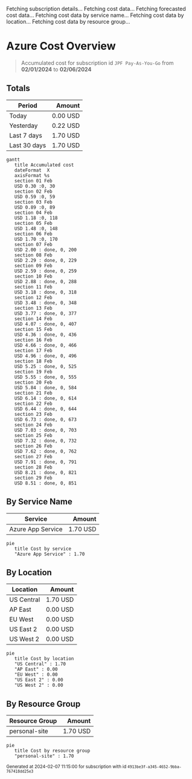Fetching subscription details...
Fetching cost data...
Fetching forecasted cost data...
Fetching cost data by service name...
Fetching cost data by location...
Fetching cost data by resource group...
# Azure Cost Overview

> Accumulated cost for subscription id `JPF Pay-As-You-Go` from **02/01/2024** to **02/06/2024**

## Totals

|Period|Amount|
|---|---:|
|Today|0.00 USD|
|Yesterday|0.22 USD|
|Last 7 days|1.70 USD|
|Last 30 days|1.70 USD|

```mermaid
gantt
   title Accumulated cost
   dateFormat  X
   axisFormat %s
   section 01 Feb
   USD 0.30 :0, 30
   section 02 Feb
   USD 0.59 :0, 59
   section 03 Feb
   USD 0.89 :0, 89
   section 04 Feb
   USD 1.18 :0, 118
   section 05 Feb
   USD 1.48 :0, 148
   section 06 Feb
   USD 1.70 :0, 170
   section 07 Feb
   USD 2.00 : done, 0, 200
   section 08 Feb
   USD 2.29 : done, 0, 229
   section 09 Feb
   USD 2.59 : done, 0, 259
   section 10 Feb
   USD 2.88 : done, 0, 288
   section 11 Feb
   USD 3.18 : done, 0, 318
   section 12 Feb
   USD 3.48 : done, 0, 348
   section 13 Feb
   USD 3.77 : done, 0, 377
   section 14 Feb
   USD 4.07 : done, 0, 407
   section 15 Feb
   USD 4.36 : done, 0, 436
   section 16 Feb
   USD 4.66 : done, 0, 466
   section 17 Feb
   USD 4.96 : done, 0, 496
   section 18 Feb
   USD 5.25 : done, 0, 525
   section 19 Feb
   USD 5.55 : done, 0, 555
   section 20 Feb
   USD 5.84 : done, 0, 584
   section 21 Feb
   USD 6.14 : done, 0, 614
   section 22 Feb
   USD 6.44 : done, 0, 644
   section 23 Feb
   USD 6.73 : done, 0, 673
   section 24 Feb
   USD 7.03 : done, 0, 703
   section 25 Feb
   USD 7.32 : done, 0, 732
   section 26 Feb
   USD 7.62 : done, 0, 762
   section 27 Feb
   USD 7.91 : done, 0, 791
   section 28 Feb
   USD 8.21 : done, 0, 821
   section 29 Feb
   USD 8.51 : done, 0, 851
```

## By Service Name

|Service|Amount|
|---|---:|
|Azure App Service|1.70 USD|

```mermaid
pie
   title Cost by service
   "Azure App Service" : 1.70
```

## By Location

|Location|Amount|
|---|---:|
|US Central|1.70 USD|
|AP East|0.00 USD|
|EU West|0.00 USD|
|US East 2|0.00 USD|
|US West 2|0.00 USD|

```mermaid
pie
   title Cost by location
   "US Central" : 1.70
   "AP East" : 0.00
   "EU West" : 0.00
   "US East 2" : 0.00
   "US West 2" : 0.00
```

## By Resource Group

|Resource Group|Amount|
|---|---:|
|personal-site|1.70 USD|

```mermaid
pie
   title Cost by resource group
   "personal-site" : 1.70
```

<sup>Generated at 2024-02-07 11:15:00 for subscription with id `4913be3f-a345-4652-9bba-767418dd25e3`</sup>
